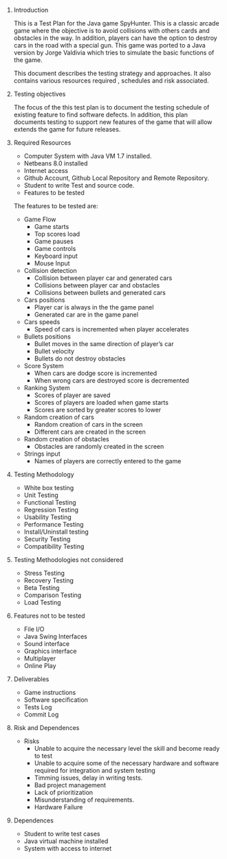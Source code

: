 1. Introduction

	This is a Test Plan for the Java game SpyHunter. This is a classic arcade game where the objective is to avoid collisions with others cards and obstacles in the way. In addition, players can have the option to destroy cars in the road with a special gun. 
	This game was ported to a Java version by Jorge Valdivia which tries to simulate the basic functions of the game.

	This document describes the testing strategy and approaches. It also contains various resources required , schedules and risk associated.

2. Testing objectives

	The focus of the this test plan is to document the testing schedule of existing feature to find software defects. In addition, this plan documents testing to support new features of the game that will allow extends the game for future releases. 

3. Required Resources 

	* Computer System with Java VM 1.7 installed.
	* Netbeans 8.0 installed
	* Internet access
	* Github Account, Github Local Repository and Remote Repository.
	* Student to write Test and source code.
	* Features to be tested 
	
	The features to be tested are:
	* Game Flow
		* Game starts
		* Top scores load
		* Game pauses
		* Game controls
		* Keyboard input
		* Mouse Input
	* Collision detection
		* Collision between player car and generated cars
		* Collisions between player car and obstacles
		* Collisions between bullets and generated cars
	* Cars positions
		* Player car is always in the the game panel
		* Generated car are in the game panel
	* Cars speeds
		* Speed of cars is incremented when player accelerates
	* Bullets positions
		* Bullet moves in the same direction of player’s car 
		* Bullet velocity
		* Bullets do not destroy obstacles
	* Score System
		* When cars are dodge score is incremented
		* When wrong cars are destroyed score is decremented
	* Ranking System
		* Scores of player are saved
		* Scores of players are loaded when game starts
		* Scores are sorted by greater scores to lower
	* Random creation of cars
		* Random creation of cars in the screen
		* Different cars are created in the screen
	* Random creation of obstacles
		* Obstacles are randomly created in the screen
	* Strings input
		* Names of players are correctly entered to the game

4. Testing Methodology
	
	* White box testing
	* Unit Testing
	* Functional Testing
	* Regression Testing
	* Usability Testing
	* Performance Testing
	* Install/Uninstall testing
	* Security Testing
	* Compatibility Testing

5. Testing Methodologies not considered
	* Stress Testing
	* Recovery Testing
	* Beta Testing
	* Comparison Testing
	* Load Testing

6. Features not to be tested
	* File I/O
	* Java Swing Interfaces
	* Sound interface
	* Graphics interface
	* Multiplayer
	* Online Play

7. Deliverables
	* Game instructions
	* Software specification
	* Tests Log
	* Commit Log

8. Risk and Dependences
	* Risks
		* Unable to acquire the necessary level the skill and become ready to test
		* Unable to acquire some of the necessary hardware and software required for integration and system testing
		* Timming issues, delay in writing tests. 
		* Bad project management 
		* Lack of prioritization
		* Misunderstanding of requirements.
		* Hardware Failure 

9. Dependences
	* Student to write test cases
	* Java virtual machine installed
	* System with access to internet


